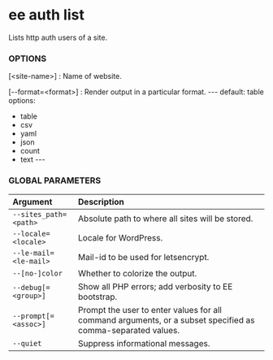 # ee auth list

Lists http auth users of a site.

### OPTIONS

[&lt;site-name&gt;]
: Name of website.

[\--format=&lt;format&gt;]
: Render output in a particular format.
\---
default: table
options:
  - table
  - csv
  - yaml
  - json
  - count
  - text
\---

### GLOBAL PARAMETERS

| **Argument**    | **Description**              |
|:----------------|:-----------------------------|
| `--sites_path=<path>` | Absolute path to where all sites will be stored. |
| `--locale=<locale>` | Locale for WordPress. |
| `--le-mail=<le-mail>` | Mail-id to be used for letsencrypt. |
| `--[no-]color` | Whether to colorize the output. |
| `--debug[=<group>]` | Show all PHP errors; add verbosity to EE bootstrap. |
| `--prompt[=<assoc>]` | Prompt the user to enter values for all command arguments, or a subset specified as comma-separated values. |
| `--quiet` | Suppress informational messages. |
